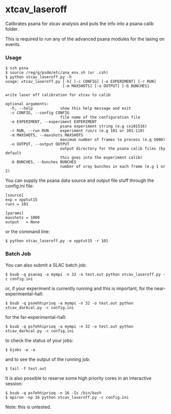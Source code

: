 # xtcav_laseroff
Calibrates psana for xtcav analysis and puts the info into a psana calib folder.

This is required to run any of the advanced psana modules for the lasing on events.

### Usage
```
$ ssh psna
$ source /reg/g/psdm/etc/ana_env.sh (or .csh)
$ python xtcav_laseroff.py -h
usage: xtcav_laseroff.py [-h] [-c CONFIG] [-e EXPERIMENT] [-r RUN]
                         [-m MAXSHOTS] [-o OUTPUT] [-b BUNCHES]

write laser off calibration for xtcav to calib

optional arguments:
  -h, --help            show this help message and exit
  -c CONFIG, --config CONFIG
                        file name of the configuration file
  -e EXPERIMENT, --experiment EXPERIMENT
                        psana experiment string (e.g cxi01516)
  -r RUN, --run RUN     experiment run/s (e.g 101 or 101-110)
  -m MAXSHOTS, --maxshots MAXSHOTS
                        maximum number of frames to process (e.g 5000)
  -o OUTPUT, --output OUTPUT
                        output directory for the psana calib files (by default
                        this goes into the experiment calib)
  -b BUNCHES, --bunches BUNCHES
                        number of xray bunches in each frame (e.g 1 or 2)
```


You can supply the psana data source and output file stuff through the config.ini file:
```
[source]
exp = xpptut15
runs = 101

[params]
maxshots = 1000
output   = None 
```
or the command line:
```
$ python xtcav_laseroff.py -e xpptut15 -r 101
```

### Batch Job
You can also submit a SLAC batch job:
```
$ bsub -q psanaq -a mympi -n 32 -o test.out python xtcav_laseroff.py -c config.ini 
```
or, if your experiment is currently running and this is important, for the near-experimental-hall:
```
$ bsub -q psnehhiprioq -a mympi -n 32 -o test.out python xtcav_darkcal.py -c config.ini
```
for the far-experimental-hall:
```
$ bsub -q psfehhiprioq -a mympi -n 32 -o test.out python xtcav_darkcal.py -c config.ini
```
to check the status of your jobs:
```
$ bjobs -w -a
```
and to see the output of the running job:
```
$ tail -f test.out
```
It is also possible to reserve some high priority cores in an interactive session:
```
$ bsub -q psfehhiprioq -n 16 -Is /bin/bash 
$ mpirun -np 16 python xtcav_laseroff.py -c config.ini
```
Note: this is untested.
